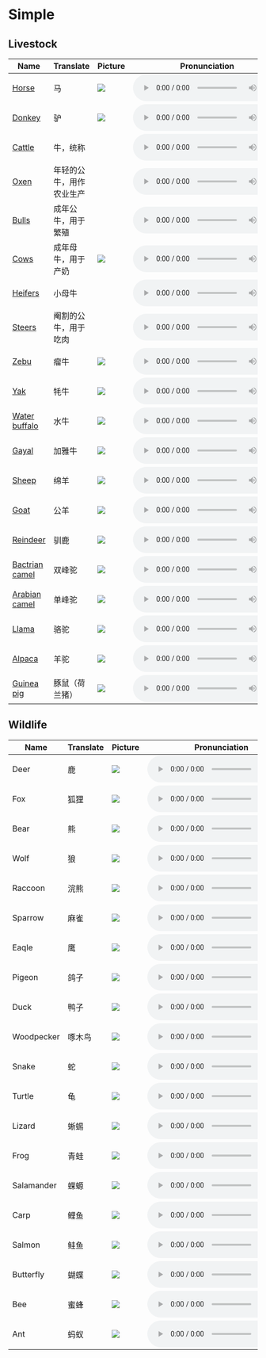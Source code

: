 # Simple

## Livestock

| Name                                                         | Translate | Picture | Pronunciation |
| ------------------------------------------------------------ | ------------------------ | ------------------------------------------------------------ | ------------------------------------------------------------ |
| [Horse](https://en.wikipedia.org/wiki/Horse)                 | 马                       | ![](https://upload.wikimedia.org/wikipedia/commons/thumb/d/de/Nokota_Horses_cropped.jpg/260px-Nokota_Horses_cropped.jpg) | <audio controls><source src="https://dict.youdao.com/dictvoice?audio=Horse&type=2" type="audio/mpeg"></audio> |
| [Donkey](https://en.wikipedia.org/wiki/Donkey)               | 驴                       | ![](https://upload.wikimedia.org/wikipedia/commons/thumb/1/1a/Donkey_in_Clovelly%2C_North_Devon%2C_England.jpg/260px-Donkey_in_Clovelly%2C_North_Devon%2C_England.jpg) | <audio controls><source src="https://dict.youdao.com/dictvoice?audio=Donkey&type=2" type="audio/mpeg"></audio>|
| [Cattle](https://en.wikipedia.org/wiki/Cattle)               | 牛，统称                 |                                                              |<audio controls><source src="https://dict.youdao.com/dictvoice?audio=Cattle&type=2" type="audio/mpeg"></audio> |
| [Oxen](https://en.wikipedia.org/wiki/Ox)                     | 年轻的公牛，用作农业生产 |                                                              | <audio controls><source src="https://dict.youdao.com/dictvoice?audio=Oxen&type=2" type="audio/mpeg"></audio>|
| [Bulls](https://en.wikipedia.org/wiki/Bulls)                 | 成年公牛，用于繁殖 |                                                              | <audio controls><source src="https://dict.youdao.com/dictvoice?audio=Bulls&type=2" type="audio/mpeg"></audio>|
| [Cows](https://en.wikipedia.org/wiki/Cows)                   | 成年母牛，用于产奶 | ![](https://upload.wikimedia.org/wikipedia/commons/thumb/0/0c/Cow_female_black_white.jpg/260px-Cow_female_black_white.jpg) |<audio controls><source src="https://dict.youdao.com/dictvoice?audio=Cows&type=2" type="audio/mpeg"></audio> |
| [Heifers](https://en.wikipedia.org/wiki/Heifers)             | 小母牛 |                                                              | <audio controls><source src="https://dict.youdao.com/dictvoice?audio=Heifers&type=2" type="audio/mpeg"></audio>|
| [Steers](https://en.wikipedia.org/wiki/steers)               | 阉割的公牛，用于吃肉 |                                                              | <audio controls><source src="https://dict.youdao.com/dictvoice?audio=Steers&type=2" type="audio/mpeg"></audio>|
| [Zebu](https://en.wikipedia.org/wiki/Zebu)                   | 瘤牛                         | ![](https://upload.wikimedia.org/wikipedia/commons/thumb/9/97/Gray_Zebu_Bull.jpg/260px-Gray_Zebu_Bull.jpg) | <audio controls><source src="https://dict.youdao.com/dictvoice?audio=Zebu&type=2" type="audio/mpeg"></audio>|
| [Yak](https://en.wikipedia.org/wiki/Yak)                     | 牦牛                     | ![](https://upload.wikimedia.org/wikipedia/commons/thumb/5/59/Bos_grunniens_-_Syracuse_Zoo.jpg/260px-Bos_grunniens_-_Syracuse_Zoo.jpg) |<audio controls><source src="https://dict.youdao.com/dictvoice?audio=Yak&type=2" type="audio/mpeg"></audio> |
| [Water buffalo](https://en.wikipedia.org/wiki/Water_buffalo) | 水牛                     | ![](https://upload.wikimedia.org/wikipedia/commons/thumb/1/15/BUFFALO159.JPG/260px-BUFFALO159.JPG) | <audio controls><source src="https://dict.youdao.com/dictvoice?audio=Water buffalo&type=2" type="audio/mpeg"></audio>|
| [Gayal](https://en.wikipedia.org/wiki/Gayal)                 | 加雅牛 | ![](https://upload.wikimedia.org/wikipedia/commons/thumb/d/d7/Mithun.jpg/260px-Mithun.jpg) | <audio controls><source src="https://dict.youdao.com/dictvoice?audio=Gayal&type=2" type="audio/mpeg"></audio>|
| [Sheep](https://en.wikipedia.org/wiki/Sheep) | 绵羊 | ![](https://upload.wikimedia.org/wikipedia/commons/thumb/3/3e/Pair_of_Icelandic_Sheep.jpg/260px-Pair_of_Icelandic_Sheep.jpg) | <audio controls><source src="https://dict.youdao.com/dictvoice?audio=Sheep&type=2" type="audio/mpeg"></audio>|
| [Goat](https://en.wikipedia.org/wiki/Goat) | 公羊 | ![](https://upload.wikimedia.org/wikipedia/commons/thumb/b/be/Capra%2C_Crete_4.jpg/260px-Capra%2C_Crete_4.jpg) | <audio controls><source src="https://dict.youdao.com/dictvoice?audio=Goat&type=2" type="audio/mpeg"></audio>|
| [Reindeer](https://en.wikipedia.org/wiki/Reindeer) | 驯鹿 | ![](https://upload.wikimedia.org/wikipedia/commons/thumb/2/22/Caribou_using_antlers.jpg/260px-Caribou_using_antlers.jpg) |<audio controls><source src="https://dict.youdao.com/dictvoice?audio=Reindeer&type=2" type="audio/mpeg"></audio> |
| [Bactrian camel](https://en.wikipedia.org/wiki/Bactrian_camel) | 双峰驼 | ![](https://upload.wikimedia.org/wikipedia/commons/thumb/b/b1/Chameau_de_bactriane.JPG/260px-Chameau_de_bactriane.JPG) | <audio controls><source src="https://dict.youdao.com/dictvoice?audio=Bactrian camel&type=2" type="audio/mpeg"></audio>|
| [Arabian camel](https://en.wikipedia.org/wiki/Dromedary) | 单峰驼 | ![](https://upload.wikimedia.org/wikipedia/commons/thumb/4/40/Dromadaire4478.jpg/260px-Dromadaire4478.jpg) |<audio controls><source src="https://dict.youdao.com/dictvoice?audio=Arabian camel&type=2" type="audio/mpeg"></audio> |
| [Llama](https://en.wikipedia.org/wiki/Llama) | 骆驼 | ![](https://upload.wikimedia.org/wikipedia/commons/thumb/b/b0/Pack_llamas_posing_near_Muir_Trail.jpg/260px-Pack_llamas_posing_near_Muir_Trail.jpg) |<audio controls><source src="https://dict.youdao.com/dictvoice?audio=Llama&type=2" type="audio/mpeg"></audio> |
| [Alpaca](https://en.wikipedia.org/wiki/Alpaca) | 羊驼 | ![](https://upload.wikimedia.org/wikipedia/commons/thumb/2/25/Corazon_Full.jpg/260px-Corazon_Full.jpg) |<audio controls><source src="https://dict.youdao.com/dictvoice?audio=Alpaca&type=2" type="audio/mpeg"></audio> |
| [Guinea pig](https://en.wikipedia.org/wiki/Guinea_pig) | 豚鼠（荷兰猪） | ![](https://upload.wikimedia.org/wikipedia/commons/thumb/1/18/Arjuna.jpg/260px-Arjuna.jpg) | <audio controls><source src="https://dict.youdao.com/dictvoice?audio=Guinea pig&type=2" type="audio/mpeg"></audio>|

## Wildlife

| Name                                                         | Translate | Picture | Pronunciation |
| ------------------------------------------------------------ | ------------------------ | ------------------------------------------------------------ | ------------------------------------------------------------ |
|Deer|鹿|![](https://upload.wikimedia.org/wikipedia/commons/d/d9/Family_Cervidae_five_species.jpg)|<audio controls><source src="https://dict.youdao.com/dictvoice?audio=Deer&type=2" type="audio/mpeg"></audio>|
|Fox|狐狸|![](https://upload.wikimedia.org/wikipedia/commons/thumb/3/30/Vulpes_vulpes_ssp_fulvus.jpg/440px-Vulpes_vulpes_ssp_fulvus.jpg)|<audio controls><source src="https://dict.youdao.com/dictvoice?audio=Fox&type=2" type="audio/mpeg"></audio>|
|Bear|熊|![](https://upload.wikimedia.org/wikipedia/commons/thumb/9/9e/Ours_brun_parcanimalierpyrenees_1.jpg/440px-Ours_brun_parcanimalierpyrenees_1.jpg)|<audio controls><source src="https://dict.youdao.com/dictvoice?audio=Bear&type=2" type="audio/mpeg"></audio>|
|Wolf|狼|![](https://upload.wikimedia.org/wikipedia/commons/thumb/6/68/Eurasian_wolf_2.jpg/440px-Eurasian_wolf_2.jpg)|<audio controls><source src="https://dict.youdao.com/dictvoice?audio=Wolf&type=2" type="audio/mpeg"></audio>|
|Raccoon|浣熊|![](https://upload.wikimedia.org/wikipedia/commons/thumb/3/3e/Raccoon_in_Central_Park_%2835264%29.jpg/440px-Raccoon_in_Central_Park_%2835264%29.jpg)|<audio controls><source src="https://dict.youdao.com/dictvoice?audio=Raccoon&type=2" type="audio/mpeg"></audio>|
|Sparrow|麻雀|![](https://upload.wikimedia.org/wikipedia/commons/thumb/9/92/White-crowned-Sparrow.jpg/440px-White-crowned-Sparrow.jpg)|<audio controls><source src="https://dict.youdao.com/dictvoice?audio=Sparrow&type=2" type="audio/mpeg"></audio>|
|Eaqle|鹰|![](https://upload.wikimedia.org/wikipedia/commons/thumb/6/60/Eagles_together.jpg/440px-Eagles_together.jpg)|<audio controls><source src="https://dict.youdao.com/dictvoice?audio=Eaqle&type=2" type="audio/mpeg"></audio>|
|Pigeon|鸽子|![](https://upload.wikimedia.org/wikipedia/commons/thumb/f/ff/Treron_vernans_male_-_Kent_Ridge_Park.jpg/440px-Treron_vernans_male_-_Kent_Ridge_Park.jpg)|<audio controls><source src="https://dict.youdao.com/dictvoice?audio=Pigeon&type=2" type="audio/mpeg"></audio>|
|Duck|鸭子|![](https://upload.wikimedia.org/wikipedia/commons/thumb/b/bf/Bucephala-albeola-010.jpg/440px-Bucephala-albeola-010.jpg)|<audio controls><source src="https://dict.youdao.com/dictvoice?audio=Duck&type=2" type="audio/mpeg"></audio>|
|Woodpecker|啄木鸟|![](https://upload.wikimedia.org/wikipedia/commons/thumb/1/12/PileatedWoodpeckerFeedingonTree%2C_crop.jpg/440px-PileatedWoodpeckerFeedingonTree%2C_crop.jpg)|<audio controls><source src="https://dict.youdao.com/dictvoice?audio=Woodpecker&type=2" type="audio/mpeg"></audio>|
|Snake|蛇|![](https://upload.wikimedia.org/wikipedia/commons/thumb/7/70/Crotalus_cerastes_mesquite_springs_CA-2.jpg/260px-Crotalus_cerastes_mesquite_springs_CA-2.jpg)|<audio controls><source src="https://dict.youdao.com/dictvoice?audio=Snake&type=2" type="audio/mpeg"></audio>|
|Turtle|龟|![](https://upload.wikimedia.org/wikipedia/commons/thumb/3/34/Florida_Box_Turtle_Digon3.jpg/440px-Florida_Box_Turtle_Digon3.jpg)|<audio controls><source src="https://dict.youdao.com/dictvoice?audio=Turtle&type=2" type="audio/mpeg"></audio>|
|Lizard|蜥蜴|![](https://upload.wikimedia.org/wikipedia/commons/thumb/1/14/Lizard_Collage.jpg/440px-Lizard_Collage.jpg)|<audio controls><source src="https://dict.youdao.com/dictvoice?audio=Lizard&type=2" type="audio/mpeg"></audio>|
|Frog|青蛙|![](https://upload.wikimedia.org/wikipedia/commons/thumb/0/01/Anoures.jpg/440px-Anoures.jpg)|<audio controls><source src="https://dict.youdao.com/dictvoice?audio=Frog&type=2" type="audio/mpeg"></audio>|
|Salamander|蝾螈|![](https://upload.wikimedia.org/wikipedia/commons/b/b2/SpottedSalamander.jpg)|<audio controls><source src="https://dict.youdao.com/dictvoice?audio=Salamander&type=2" type="audio/mpeg"></audio>|
|Carp|鲤鱼|![](https://upload.wikimedia.org/wikipedia/commons/thumb/8/8c/Common_carp_Minnesota.jpg/440px-Common_carp_Minnesota.jpg)|<audio controls><source src="https://dict.youdao.com/dictvoice?audio=Carp&type=2" type="audio/mpeg"></audio>|
|Salmon|鲑鱼|![](https://upload.wikimedia.org/wikipedia/commons/thumb/3/39/Salmo_salar.jpg/440px-Salmo_salar.jpg)|<audio controls><source src="https://dict.youdao.com/dictvoice?audio=Salmon&type=2" type="audio/mpeg"></audio>|
|Butterfly|蝴蝶|![](https://upload.wikimedia.org/wikipedia/commons/thumb/3/3d/Fesoj_-_Papilio_machaon_%28by%29.jpg/440px-Fesoj_-_Papilio_machaon_%28by%29.jpg)|<audio controls><source src="https://dict.youdao.com/dictvoice?audio=Butterfly&type=2" type="audio/mpeg"></audio>|
|Bee|蜜蜂|![](https://upload.wikimedia.org/wikipedia/commons/thumb/7/76/Tetragonula_carbonaria_%2814521993792%29.jpg/440px-Tetragonula_carbonaria_%2814521993792%29.jpg)|<audio controls><source src="https://dict.youdao.com/dictvoice?audio=Bee&type=2" type="audio/mpeg"></audio>|
|Ant|蚂蚁|![](https://upload.wikimedia.org/wikipedia/commons/thumb/7/7d/Atta.cephalotes.gamut.selection.jpg/440px-Atta.cephalotes.gamut.selection.jpg)|<audio controls><source src="https://dict.youdao.com/dictvoice?audio=Ant&type=2" type="audio/mpeg"></audio>|
